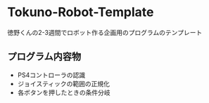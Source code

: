 # Tokuno-Robot-Template
 徳野くんの2-3週間でロボット作る企画用のプログラムのテンプレート

## プログラム内容物
- PS4コントローラの認識
- ジョイスティックの範囲の正規化
- 各ボタンを押したときの条件分岐
